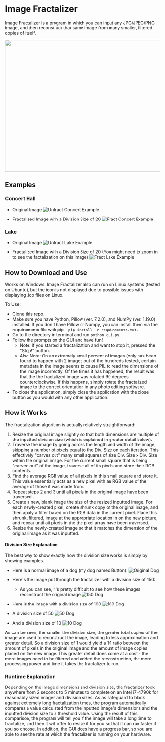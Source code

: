 # Image Fractalizer
Image Fractalizer is a program in which you can input any JPG/JPEG/PNG image, and then reconstruct that same image from
many smaller, filtered copies of itself.

<p align="center">
  <img width="600" height="430" src="https://github.com/robbiehammond/Image-Fractalizer/blob/master/SampleImages/GUI.PNG">
</p>

## Examples

### Concert Hall
- Original Image
![Unfract Concert Example](https://github.com/robbiehammond/Image-Fractalizer/blob/master/SampleImages/Ex1UnFract.jpeg)

- Fractalized Image with a Division Size of 20
![Fract Concert Example](https://github.com/robbiehammond/Image-Fractalizer/blob/master/SampleImages/Ex1Fract20.jpeg)

### Lake
- Original Image
![Unfract Lake Example](https://github.com/robbiehammond/Image-Fractalizer/blob/master/SampleImages/Ex2FUnFract.png)

- Fractalized Image with a Division Size of 20 (You might need to zoom in to see the factalization on this image)
![Fract Lake Example](https://github.com/robbiehammond/Image-Fractalizer/blob/master/SampleImages/Ex2Fract20.png)

## How to Download and Use
Works on Windows. Image Fractalizer also can run on Linux systems (tested on Ubuntu), but the icon is not displayed
due to possible issues with displaying .ico files on Linux.

To Use:
- Clone this repo.
- Make sure you have Python, Pillow (ver. 7.2.0), and NumPy (ver. 1.19.0) installed. If you don't have Pillow or Numpy,
you can install them via the requirements file with pip - `pip install -r requirements.txt`.
- Go to the directory in terminal and run `python gui.py`.
- Follow the prompts on the GUI and have fun!
  -  Note: If you started a fractalization and want to stop it, pressed the "Stop!" button.
  -  Also Note: On an extremely small percent of images (only has been found to happen with 2 images out of the hundreds
   tested), certain metadata in the image seems to cause PIL to read the dimensions of the image incorrectly. Of the 
   times it has happened, the result was that the the fractalized image was rotated 90 degrees counterclockwise. If this
   happens, simply rotate the fractalized image to the correct orientation in any photo editing software.
- To close the application, simply close the application with the close button as you would with any other application.


## How it Works
The fractalization algorithm is actually relatively straightforward:
1. Resize the original image slightly so that both dimensions are multiple of the inputted division size (which is explained in greater detail below).
2. Traverse the image by going across the length and width of the image, skipping a number of pixels equal to the Div. Size on each iteration.
This effectively "carves out" many small squares of size Div. Size x Div. Size within the original image. For the current small square that is being
"carved out" of the image, traverse all of its pixels and store their RGB contents.
3. Find the average RGB value of all pixels in this small square and store it. This value essentially acts as a new pixel with an RGB value 
of the average of those it was made from.
4. Repeat steps 2 and 3 until all pixels in the original image have been traversed .
5. Create a new, blank image the size of the resized inputted image. For each newly-created pixel, create shrunk copy of the original image,
and then apply a filter based on the RGB data in the current pixel. Place this shrunk, filtered, image at the appropriate location in on the new picture,
and repeat until all pixels in the the pixel array have been traversed.
6. Resize the newly-created image so that it matches the dimension of the original image as it was inputted.

#### Division Size Explanation
The best way to show exactly how the division size works is simply by showing examples.

- Here is a normal image of a dog (my dog named Button):
![Original Dog](https://github.com/robbiehammond/Image-Fractalizer/blob/master/SampleImages/Dog.jpeg)

- Here's the image put through the fractalizer with a division size of 150:
  - As you can see, it's pretty difficult to see how these images reconstruct the original image 
![150 Dog](https://github.com/robbiehammond/Image-Fractalizer/blob/master/SampleImages/DogFract150.jpeg)

- Here is the image with a division size of 100
![100 Dog](https://github.com/robbiehammond/Image-Fractalizer/blob/master/SampleImages/DogFract100.jpeg)

- A division size of 50
![50 Dog](https://github.com/robbiehammond/Image-Fractalizer/blob/master/SampleImages/DogFract50.jpeg)

- And a division size of 10
![10 Dog](https://github.com/robbiehammond/Image-Fractalizer/blob/master/SampleImages/DogFract10.jpeg)

As can be seen, the smaller the division size, the greater total copies of the image are used to reconstruct the image, leading to less approximation and
greater detail. So a division size of 1 would yield a 1:1 ratio between the amount of pixels in the original image and the amount of image copies placed
on the new image. This greater detail does come at a cost - the more images need to be filtered and added the reconstruction, the more processing power
and time it takes the fractalizer to run. 

### Runtime Explanation
Depending on the image dimensions and division size, the fractalizer took anywhere from 2 seconds to 5 minutes to complete on an Intel i7-4790k for reasonably
sized images and division sizes. As as safeguard to block against extremely long fractalization times, the program automatically compares a value calculated
from the inputted image's dimensions and the inputted division size to a threshold value. Using the result of this comparison, the program will tell you if 
the image will take a long time to fractalize, and then it will offer to resize it for you so that it can run faster if you so choose. In addition, the GUI 
does have a progress bar, so you are able to see the rate at which the fractalizer is running on your hardware.
